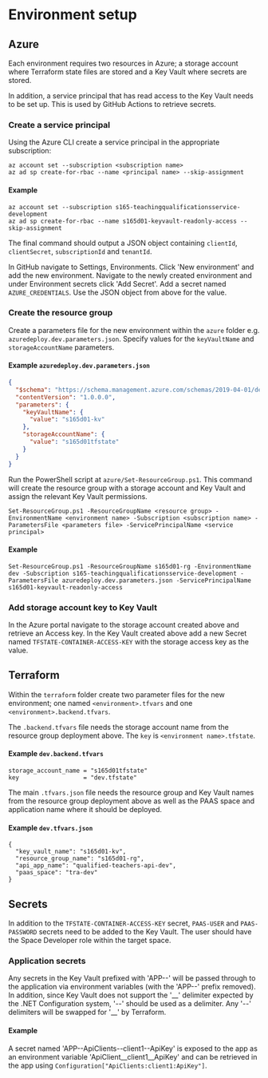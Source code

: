 # Environment setup

## Azure

Each environment requires two resources in Azure; a storage account where Terraform state files are stored and a Key Vault where secrets are stored.

In addition, a service principal that has read access to the Key Vault needs to be set up. This is used by GitHub Actions to retrieve secrets.

### Create a service principal

Using the Azure CLI create a service principal in the appropriate subscription:

```
az account set --subscription <subscription name>
az ad sp create-for-rbac --name <principal name> --skip-assignment
```

#### Example
```
az account set --subscription s165-teachingqualificationsservice-development
az ad sp create-for-rbac --name s165d01-keyvault-readonly-access --skip-assignment
```

The final command should output a JSON object containing `clientId`, `clientSecret`, `subscriptionId` and `tenantId`.

In GitHub navigate to Settings, Environments. Click 'New environment' and add the new environment.
Navigate to the newly created environment and under Environment secrets click 'Add Secret'.
Add a secret named `AZURE_CREDENTIALS`. Use the JSON object from above for the value.


### Create the resource group

Create a parameters file for the new environment within the `azure` folder e.g. `azuredeploy.dev.parameters.json`.
Specify values for the `keyVaultName` and `storageAccountName` parameters.

#### Example **`azuredeploy.dev.parameters.json`**
```json
{
  "$schema": "https://schema.management.azure.com/schemas/2019-04-01/deploymentParameters.json#",
  "contentVersion": "1.0.0.0",
  "parameters": {
    "keyVaultName": {
      "value": "s165d01-kv"
    },
    "storageAccountName": {
      "value": "s165d01tfstate"
    }
  }
}
```

Run the PowerShell script at `azure/Set-ResourceGroup.ps1`. This command will create the resource group with a storage account and Key Vault and assign the relevant Key Vault permissions.

```
Set-ResourceGroup.ps1 -ResourceGroupName <resource group> -EnvironmentName <environment name> -Subscription <subscription name> -ParametersFile <parameters file> -ServicePrincipalName <service principal>
```

#### Example
```
Set-ResourceGroup.ps1 -ResourceGroupName s165d01-rg -EnvironmentName dev -Subscription s165-teachingqualificationsservice-development -ParametersFile azuredeploy.dev.parameters.json -ServicePrincipalName s165d01-keyvault-readonly-access
```


### Add storage account key to Key Vault

In the Azure portal navigate to the storage account created above and retrieve an Access key. In the Key Vault created above add a new Secret named `TFSTATE-CONTAINER-ACCESS-KEY` with the storage access key as the value.


## Terraform

Within the `terraform` folder create two parameter files for the new environment; one named `<environment>.tfvars` and one `<environment>.backend.tfvars`.

The `.backend.tfvars` file needs the storage account name from the resource group deployment above. The `key` is `<environment name>.tfstate`.

#### Example **`dev.backend.tfvars`**
```hcl
storage_account_name = "s165d01tfstate"
key                  = "dev.tfstate"
```

The main `.tfvars.json` file needs the resource group and Key Vault names from the resource group deployment above as well as the PAAS space and application name where it should be deployed.

#### Example **`dev.tfvars.json`**
```hcl
{
  "key_vault_name": "s165d01-kv",
  "resource_group_name": "s165d01-rg",
  "api_app_name": "qualified-teachers-api-dev",
  "paas_space": "tra-dev"
}
```

## Secrets

In addition to the `TFSTATE-CONTAINER-ACCESS-KEY` secret, `PAAS-USER` and `PAAS-PASSWORD` secrets need to be added to the Key Vault. The user should have the Space Developer role within the target space.

### Application secrets

Any secrets in the Key Vault prefixed with 'APP--' will be passed through to the application via environment variables (with the 'APP--' prefix removed).
In addition, since Key Vault does not support the '\__' delimiter expected by the .NET Configuration system, '--' should be used as a delimiter.
Any '--' delimiters will be swapped for '__' by Terraform.

#### Example

A secret named 'APP--ApiClients--client1--ApiKey' is exposed to the app as an environment variable 'ApiClient__client1__ApiKey' and can be retrieved in the app using `Configuration["ApiClients:client1:ApiKey"]`.
